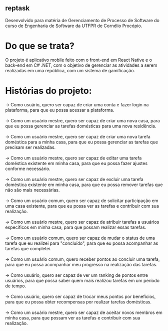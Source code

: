 ## reptask

Desenvolvido para matéria de Gerenciamento de Processo de Software do curso de Engenharia de Software da UTFPR de Cornélio Procópio.

# Do que se trata?
O projeto é aplicativo mobile feito com o front-end em React Native e o back-end em C# .NET, com o objetivo de gerenciar as atividades a serem realizadas em uma república, com um sistema de gamificação.

# Histórias do projeto:

-> Como usuário, quero ser capaz de criar uma conta e fazer login na plataforma, para que eu possa acessar a plataforma.<br /><br />
-> Como um usuário mestre, quero ser capaz de criar uma nova casa, para que eu possa gerenciar as tarefas domésticas para uma nova residência.<br /><br />
-> Como um usuário mestre, quero ser capaz de criar uma nova tarefa doméstica para a minha casa, para que eu possa gerenciar as tarefas que precisam ser realizadas.<br /><br />
-> Como um usuário mestre, quero ser capaz de editar uma tarefa doméstica existente em minha casa, para que eu possa fazer ajustes conforme necessário.<br /><br />
-> Como um usuário mestre, quero ser capaz de excluir uma tarefa doméstica existente em minha casa, para que eu possa remover tarefas que não são mais necessárias.<br /><br />
-> Como um usuário comum, quero ser capaz de solicitar participação em uma casa existente, para que eu possa ver as tarefas e contribuir com sua realização.<br /><br />
-> Como um usuário mestre, quero ser capaz de atribuir tarefas a usuários específicos em minha casa, para que possam realizar essas tarefas.<br /><br />
-> Como um usuário comum, quero ser capaz de mudar o status de uma tarefa que eu realizei para "concluído", para que eu possa acompanhar as tarefas que completei.<br /><br />
-> Como um usuário comum, quero receber pontos ao concluir uma tarefa, para que eu possa acompanhar meu progresso na realização das tarefas.<br /><br />
-> Como usuário, quero ser capaz de ver um ranking de pontos entre usuários, para que possa saber quem mais realizou tarefas em um período de tempo.<br /><br />
-> Como usuário, quero ser capaz de trocar meus pontos por benefícios, para que eu possa obter recompensas por realizar tarefas domésticas.<br /><br />
-> Como um usuário mestre, quero ser capaz de aceitar novos membros em minha casa, para que possam ver as tarefas e contribuir com sua realização.<br /><br />

